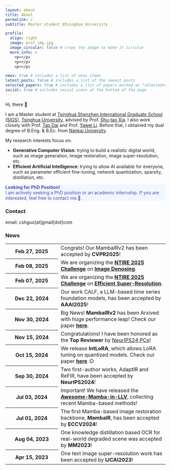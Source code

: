 ```yaml
---
layout: about
title: About
permalink: /
subtitle: Master student @Tsinghua University

profile:
  align: right
  image: prof_img.jpg
  image_circular: false # crops the image to make it circular
  more_info: >
    <p></p>
    <p></p>
    <p></p>

news: true # includes a list of news items
latest_posts: false # includes a list of the newest posts
selected_papers: true # includes a list of papers marked as "selected={true}"
social: true # includes social icons at the bottom of the page
---
```


Hi, there 👋

I am a Master student at [Tsinghua Shenzhen International Graduate School (SIGS)](https://www.sigs.tsinghua.edu.cn/en/), [Tsinghua University](https://www.tsinghua.edu.cn/en/index.htm), advised by Prof. [Shu-tao Xia](https://www.sigs.tsinghua.edu.cn/xst_en/main.htm). I also work closely with Prof. [Tao Dai](https://scholar.google.com.hk/citations?user=MqJNdaAAAAAJ&hl=zh-CN&oi=ao) and Prof. [Yawei Li](https://yaweili.bitbucket.io/). Before that, I obtained my dual degree of B.Eng. & B.Ec. from [Nankai University](https://en.nankai.edu.cn/). 


My research interests focus on:

- **Generative Computer Vision**: trying to build a realistic digital world, such as image generation, image restoration, image super-resolution, etc.
- **Efficient Artificial Intelligence**: trying to allow AI available for everyone, such as parameter efficient fine-tuning, network quantization, sparsity, distillation, etc.




<div class="alert alert-info" style="max-width: 660px; color: #5445b4; background-color: #F0F8FF;">
<span style="color: #5445b4;">
<b>Looking for PhD Position!</b> <br>
I am actively seeking a PhD position or an academic internship. If you are interested, feel free to contact me.🤗.
</span>
</div>


### Contact

email: cshguo[at]gmail[dot]com



### News
<div class="news">
  <div class="table-responsive" style="max-height: 16vw">
    <table class="table table-sm table-borderless">
      <tr>
        <th scope="row" style="width: 150px;">Feb 27, 2025</th>
        <td>
        Congrats! Our MambaIRv2 has been accepted by  <strong>CVPR2025</strong>!
        </td>
      </tr> 
      <tr>
        <th scope="row" style="width: 150px;">Feb 08, 2025</th>
        <td>
        We are organizing the <a href="https://www.cvlai.net/ntire/2025/" target="_blank"><b>NTIRE 2025 Challenge</b></a> on <a href="https://codalab.lisn.upsaclay.fr/competitions/21560" target="_blank"><b> Image Denosing</b></a>. 
        </td>
      </tr> 
      <tr>
        <th scope="row" style="width: 150px;">Feb 07, 2025</th>
        <td>
        We are organizing the <a href="https://www.cvlai.net/ntire/2025/" target="_blank"><b>NTIRE 2025 Challenge</b></a> on  <a href="https://codalab.lisn.upsaclay.fr/competitions/21620" target="_blank"><b>Efficient Super-Resolution</b></a>. 
        </td>
      </tr> 
      <tr>
        <th scope="row" style="width: 150px;">Dec 22, 2024</th>
        <td>
          Our work CALF, a LLM-based time series foundation models, has been accepted by <strong>AAAI2025</strong>!
        </td>
      </tr> 
      <tr>
        <th scope="row" style="width: 150px;">Nov 30, 2024</th>
        <td>
          Big News! <strong>MambaIRv2</strong> has been Arxived with huge performance leap! Check our paper <a href="http://arxiv.org/abs/2411.15269" target="_blank"><b>here</b></a>.
        </td>
      </tr> 
      <tr>
        <th scope="row" style="width: 150px;">Nov 15, 2024</th>
        <td>
         Congratulations! I have been honored as the <strong>Top Reviewer</strong> by <a href="https://neurips.cc/Conferences/2024/ProgramCommittee#top-reviewers" target="_blank">NeurIPS24 PCs</a>!
        </td>
      </tr> 
      <tr>
        <th scope="row" style="width: 150px;">Oct 15, 2024</th>
        <td>
          We release <strong>IntLoRA</strong>, which allows LoRA tuning on quantized models. Check our paper <a href="https://arxiv.org/pdf/2410.21759" target="_blank"><b>here</b></a> :D
        </td>
      </tr> 
      <tr>
        <th scope="row" style="width: 150px;">Sep 30, 2024</th>
        <td>
          Two first-author works, AdaptIR and ReFIR, have been accepted by <strong>NeurIPS2024</strong>!
        </td>
      </tr> 
      <tr>
        <th scope="row" style="width: 150px;">Jul 03, 2024</th>
        <td>
          Important! We have released the <a href="https://github.com/csguoh/Awesome-Mamba-in-Low-Level-Vision" target="_blank"><b>Awesome-Mamba-in-LLV</b></a>, collecting recent Mamba-based methods!
        </td>
      </tr> 
      <tr>
        <th scope="row" style="width: 150px;">Jul 01, 2024</th>
        <td>
          The first Mamba-based image restoration backbone, <strong>MambaIR</strong>, has been accepted by <strong>ECCV2024</strong>!
        </td>
      </tr> 
            <tr>
        <th scope="row" style="width: 150px;">Aug 04, 2023</th>
        <td>
          One knowledge distillation based OCR for real-world degraded scene was accepted by <strong>MM2023</strong>!
        </td>
      </tr> 
            <tr>
        <th scope="row" style="width: 150px;">Apr 15, 2023</th>
        <td>
         One text image super-resolution work has been accepted by <strong>IJCAI2023</strong>!
        </td>
      </tr> 
    </table>
  </div> 
</div>


